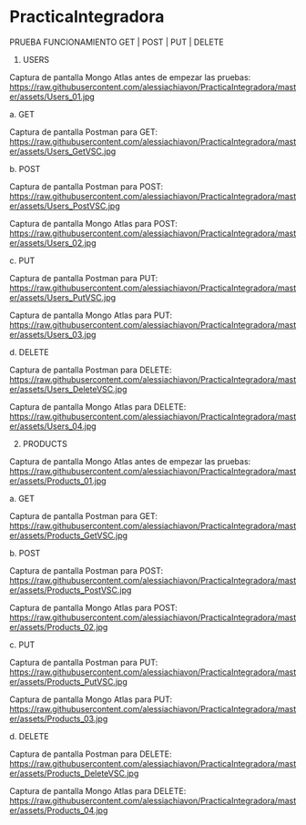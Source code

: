# PracticaIntegradora

PRUEBA FUNCIONAMIENTO GET | POST | PUT | DELETE

1. USERS
   
<span></span><span>Captura de pantalla Mongo Atlas antes de empezar las pruebas:</span><span></span>
<span></span><span>https://raw.githubusercontent.com/alessiachiavon/PracticaIntegradora/master/assets/Users_01.jpg</span><span></span>


   a. GET
   
<span></span><span>Captura de pantalla Postman para GET:</span><span></span>
<span></span><span>https://raw.githubusercontent.com/alessiachiavon/PracticaIntegradora/master/assets/Users_GetVSC.jpg</span><span></span>


   b. POST
   
<span></span><span>Captura de pantalla Postman para POST:</span><span></span>
<span></span><span>https://raw.githubusercontent.com/alessiachiavon/PracticaIntegradora/master/assets/Users_PostVSC.jpg</span><span></span>

<span></span><span>Captura de pantalla Mongo Atlas para POST:</span><span></span>
<span></span><span>https://raw.githubusercontent.com/alessiachiavon/PracticaIntegradora/master/assets/Users_02.jpg</span><span></span>


   c. PUT
   
<span></span><span>Captura de pantalla Postman para PUT:</span><span></span>
<span></span><span>https://raw.githubusercontent.com/alessiachiavon/PracticaIntegradora/master/assets/Users_PutVSC.jpg</span><span></span>

<span></span><span>Captura de pantalla Mongo Atlas para PUT:</span><span></span>
<span></span><span>https://raw.githubusercontent.com/alessiachiavon/PracticaIntegradora/master/assets/Users_03.jpg</span><span></span>


   d. DELETE
   
<span></span><span>Captura de pantalla Postman para DELETE:</span><span></span>
<span></span><span>https://raw.githubusercontent.com/alessiachiavon/PracticaIntegradora/master/assets/Users_DeleteVSC.jpg</span><span></span>

<span></span><span>Captura de pantalla Mongo Atlas para DELETE:</span><span></span>
<span></span><span>https://raw.githubusercontent.com/alessiachiavon/PracticaIntegradora/master/assets/Users_04.jpg</span><span></span>



2. PRODUCTS
   
<span></span><span>Captura de pantalla Mongo Atlas antes de empezar las pruebas:</span><span></span>
<span></span><span>https://raw.githubusercontent.com/alessiachiavon/PracticaIntegradora/master/assets/Products_01.jpg</span><span></span>


   a. GET
   
<span></span><span>Captura de pantalla Postman para GET:</span><span></span>
<span></span><span>https://raw.githubusercontent.com/alessiachiavon/PracticaIntegradora/master/assets/Products_GetVSC.jpg</span><span></span>


   b. POST
   
<span></span><span>Captura de pantalla Postman para POST:</span><span></span>
<span></span><span>https://raw.githubusercontent.com/alessiachiavon/PracticaIntegradora/master/assets/Products_PostVSC.jpg</span><span></span>

<span></span><span>Captura de pantalla Mongo Atlas para POST:</span><span></span>
<span></span><span>https://raw.githubusercontent.com/alessiachiavon/PracticaIntegradora/master/assets/Products_02.jpg</span><span></span>


   c. PUT
   
<span></span><span>Captura de pantalla Postman para PUT:</span><span></span>
<span></span><span>https://raw.githubusercontent.com/alessiachiavon/PracticaIntegradora/master/assets/Products_PutVSC.jpg</span><span></span>

<span></span><span>Captura de pantalla Mongo Atlas para PUT:</span><span></span>
<span></span><span>https://raw.githubusercontent.com/alessiachiavon/PracticaIntegradora/master/assets/Products_03.jpg</span><span></span>


   d. DELETE
   
<span></span><span>Captura de pantalla Postman para DELETE:</span><span></span>
<span></span><span>https://raw.githubusercontent.com/alessiachiavon/PracticaIntegradora/master/assets/Products_DeleteVSC.jpg</span><span></span>

<span></span><span>Captura de pantalla Mongo Atlas para DELETE:</span><span></span>
<span></span><span>https://raw.githubusercontent.com/alessiachiavon/PracticaIntegradora/master/assets/Products_04.jpg</span><span></span>
   
   
   
